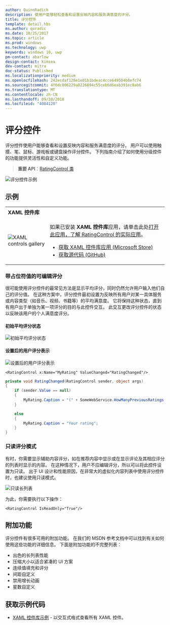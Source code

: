 ```yaml
---
author: QuinnRadich
description: 使用户能够轻松查看和设置反映内容和服务满意度的评分。
title: 评分控件
template: detail.hbs
ms.author: quradic
ms.date: 10/25/2017
ms.topic: article
ms.prod: windows
ms.technology: uwp
keywords: windows 10, uwp
pm-contact: abarlow
design-contact: kimsea
dev-contact: mitra
doc-status: Published
ms.localizationpriority: medium
ms.openlocfilehash: 242ecdaf128e1e01b1bdeac4cce649504b8efc74
ms.sourcegitcommit: 4f6dc806229a8226894c55ceb6d6eab391ec8ab6
ms.translationtype: MT
ms.contentlocale: zh-CN
ms.lasthandoff: 09/20/2018
ms.locfileid: "4084120"
---
```

# <a name="rating-control"></a>评分控件

评分控件使用户能够查看和设置反映内容和服务满意度的评分。 用户可以使用触摸、笔、鼠标、游戏板或键盘操作评分控件。 下列指南介绍了如何使用分级控件的功能提供灵活性和自定义功能。

> **重要 API**：[RatingControl 类](https://docs.microsoft.com/uwp/api/windows.ui.xaml.controls.ratingcontrol)

![评分控件示例](images/rating_rs2_doc_ratings_intro.png)

## <a name="examples"></a>示例

<table>
<th align="left">XAML 控件库<th>
<tr>
<td><img src="images/xaml-controls-gallery-sm.png" alt="XAML controls gallery"></img></td>
<td>
    <p>如果已安装 <strong style="font-weight: semi-bold">XAML 控件库</strong>应用，请单击此处<a href="xamlcontrolsgallery:/item/RatingControl">打开此应用，了解 RatingControl 的实际应用</a>。</p>
    <ul>
    <li><a href="https://www.microsoft.com/store/productId/9MSVH128X2ZT">获取 XAML 控件库应用 (Microsoft Store)</a></li>
    <li><a href="https://github.com/Microsoft/Windows-universal-samples/tree/master/Samples/XamlUIBasics">获取源代码 (GitHub)</a></li>
    </ul>
</td>
</tr>
</table>

### <a name="editable-rating-with-placeholder-value"></a>带占位符值的可编辑评分

很可能使用评分控件的最常见方法是显示平均评分，同时仍然允许用户输入他们自己的评分值。 在这种方案中，评分控件最初设置为反映所有用户对某一具体服务或内容类型（如音乐、视频、书籍等）的平均满意度。 它将保持这种状态，直到有用户出于单独为某一项评分的目的与此控件交互。 此交互更改评分控件的状态以反映该用户的个人满意度评分。

#### <a name="initial-average-rating-state"></a>初始平均评分状态
![初始平均评分状态](images/rating_rs2_doc_movie_aggregate.png)

#### <a name="representation-of-user-rating-once-set"></a>设置后的用户评分表示

![设置后的用户评分表示](images/rating_rs2_doc_movie_user.png)

```XAML
<RatingControl x:Name="MyRating" ValueChanged="RatingChanged"/>
```

```csharp
private void RatingChanged(RatingControl sender, object args)
{
    if (sender.Value == null)
    {
        MyRating.Caption = "(" + SomeWebService.HowManyPreviousRatings() + ")";
    }

    else
    {
        MyRating.Caption = "Your rating";
    }
}
```

### <a name="read-only-rating-mode"></a>只读评分模式

有时，你需要显示辅助内容评分，如在推荐内容中显示或在显示评论及其相应评分的列表时显示的内容。 在这种情况下，用户不应编辑评分，所以可以将此控件设置为只读。
出于 UI 设计和性能原因，在非常大的虚拟化内容列表中使用评分控件时，也建议使用只读模式。

![只读长列表](images/rating_rs2_doc_reviews.png)

为此，你需要执行以下操作：

```XAML
<RatingControl IsReadOnly="True"/>
```

## <a name="additional-functionality"></a>附加功能

评分控件有很多可用的附加功能。 在我们的 MSDN 参考文档中可以找到有关如何使用这些功能的详细信息。
下面是附加功能的不完整列表：
-   出色的长列表性能
-   压缩大小以适合紧凑的 UI 方案
-   连续值填充和评分
-   间距自定义
-   禁用增长动画
-   星数自定义

## <a name="get-the-sample-code"></a>获取示例代码

- [XAML 控件库示例](https://github.com/Microsoft/Windows-universal-samples/tree/master/Samples/XamlUIBasics) - 以交互式格式查看所有 XAML 控件。